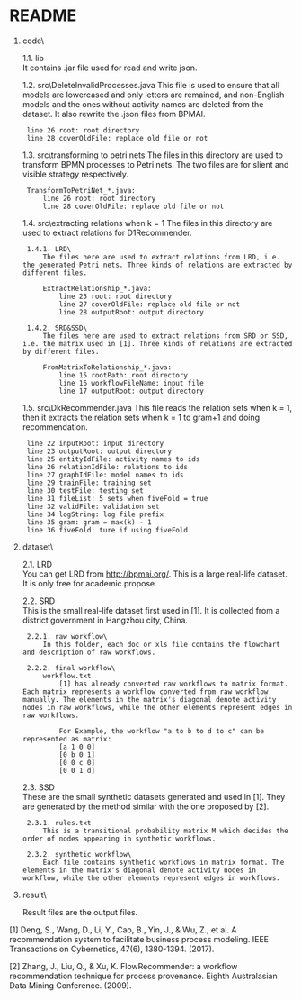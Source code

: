 # README

1. code\

	1.1. lib\
		It contains .jar file used for read and write json.

	1.2. src\DeleteInvalidProcesses.java
		This file is used to ensure that all models are lowercased and only letters are remained, and non-English models and the ones without activity names are deleted from the dataset. It also rewrite the .json files from BPMAI.

		line 26 root: root directory
		line 28 coverOldFile: replace old file or not

	1.3. src\transforming to petri nets
		The files in this directory are used to transform BPMN processes to Petri nets. The two files are for slient and visible strategy respectively.

		TransformToPetriNet_*.java:
			line 26 root: root directory
			line 28 coverOldFile: replace old file or not

	1.4. src\extracting relations when k = 1
		The files in this directory are used to extract relations for D1Recommender.

		1.4.1. LRD\
			The files here are used to extract relations from LRD, i.e. the generated Petri nets. Three kinds of relations are extracted by different files.

			ExtractRelationship_*.java:
				line 25 root: root directory
				line 27 coverOldFile: replace old file or not
				line 28 outputRoot: output directory

		1.4.2. SRD&SSD\
			The files here are used to extract relations from SRD or SSD, i.e. the matrix used in [1]. Three kinds of relations are extracted by different files.

			FromMatrixToRelationship_*.java:
				line 15 rootPath: root directory
				line 16 workflowFileName: input file
				line 17 outputRoot: output directory

	1.5. src\DkRecommender.java
		This file reads the relation sets when k = 1, then it extracts the relation sets when k = 1 to gram+1 and doing recommendation. 

		line 22 inputRoot: input directory
		line 23 outputRoot: output directory
		line 25 entityIdFile: activity names to ids
		line 26 relationIdFile: relations to ids
		line 27 graphIdFile: model names to ids
		line 29 trainFile: training set
		line 30 testFile: testing set
		line 31 fileList: 5 sets when fiveFold = true
		line 32 validFile: validation set
		line 34 logString: log file prefix
		line 35 gram: gram = max(k) - 1
		line 36 fiveFold: ture if using fiveFold

2. dataset\

	2.1. LRD\
		You can get LRD from http://bpmai.org/. This is a large real-life dataset. It is only free for academic propose.

	2.2. SRD\
		This is the small real-life dataset first used in [1]. It is collected from a district government in Hangzhou city, China.

		2.2.1. raw workflow\
			In this folder, each doc or xls file contains the flowchart and description of raw workflows.

		2.2.2. final workflow\
			workflow.txt
				[1] has already converted raw workflows to matrix format. Each matrix represents a workflow converted from raw workflow manually. The elements in the matrix's diagonal denote activity nodes in raw workflows, while the other elements represent edges in raw workflows.

				For Example, the workflow "a to b to d to c" can be represented as matrix:
				[a 1 0 0]
				[0 b 0 1]
				[0 0 c 0]
				[0 0 1 d]

	2.3. SSD\
		These are the small synthetic datasets generated and used in [1]. They are generated by the method similar with the one proposed by [2].

		2.3.1. rules.txt
			This is a transitional probability matrix M which decides the order of nodes appearing in synthetic workflows.

		2.3.2. synthetic workflow\
			Each file contains synthetic workflows in matrix format. The elements in the matrix's diagonal denote activity nodes in workflow, while the other elements represent edges in workflows.

3. result\

	Result files are the output files.

[1] Deng, S., Wang, D., Li, Y., Cao, B., Yin, J., & Wu, Z., et al. A recommendation system to facilitate business process modeling. IEEE Transactions on Cybernetics, 47(6), 1380-1394. (2017).

[2] Zhang, J., Liu, Q., & Xu, K. FlowRecommender: a workflow recommendation technique for process provenance. Eighth Australasian Data Mining Conference. (2009).